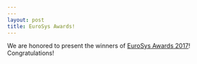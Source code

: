 ```yaml
---
---
layout: post
title: EuroSys Awards!
---
```


We are honored to present the winners of [EuroSys Awards 2017](http://eurosys2017.org/program/awards)! Congratulations!


